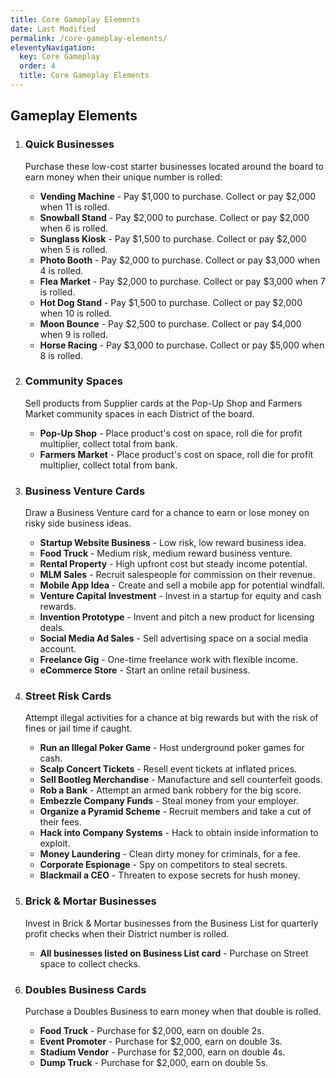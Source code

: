 ```yaml
---
title: Core Gameplay Elements
date: Last Modified  
permalink: /core-gameplay-elements/
eleventyNavigation:
  key: Core Gameplay
  order: 4
  title: Core Gameplay Elements
---
```


## Gameplay Elements

1. ### Quick Businesses
   Purchase these low-cost starter businesses located around the board to earn money when their unique number is rolled:
   
   - **Vending Machine** - Pay $1,000 to purchase. Collect or pay $2,000 when 11 is rolled.
   - **Snowball Stand** - Pay $2,000 to purchase. Collect or pay $2,000 when 6 is rolled.
   - **Sunglass Kiosk** - Pay $1,500 to purchase. Collect or pay $2,000 when 5 is rolled.
   - **Photo Booth** - Pay $2,000 to purchase. Collect or pay $3,000 when 4 is rolled.
   - **Flea Market** - Pay $2,000 to purchase. Collect or pay $3,000 when 7 is rolled.
   - **Hot Dog Stand** - Pay $1,500 to purchase. Collect or pay $2,000 when 10 is rolled.
   - **Moon Bounce** - Pay $2,500 to purchase. Collect or pay $4,000 when 9 is rolled.
   - **Horse Racing** - Pay $3,000 to purchase. Collect or pay $5,000 when 8 is rolled.

2. ### Community Spaces
   Sell products from Supplier cards at the Pop-Up Shop and Farmers Market community spaces in each District of the board.
   
   - **Pop-Up Shop** - Place product's cost on space, roll die for profit multiplier, collect total from bank.
   - **Farmers Market** - Place product's cost on space, roll die for profit multiplier, collect total from bank.

3. ### Business Venture Cards
   Draw a Business Venture card for a chance to earn or lose money on risky side business ideas.
   
   - **Startup Website Business** - Low risk, low reward business idea.
   - **Food Truck** - Medium risk, medium reward business venture.
   - **Rental Property** - High upfront cost but steady income potential.
   - **MLM Sales** - Recruit salespeople for commission on their revenue.
   - **Mobile App Idea** - Create and sell a mobile app for potential windfall.
   - **Venture Capital Investment** - Invest in a startup for equity and cash rewards.
   - **Invention Prototype** - Invent and pitch a new product for licensing deals.
   - **Social Media Ad Sales** - Sell advertising space on a social media account.
   - **Freelance Gig** - One-time freelance work with flexible income.
   - **eCommerce Store** - Start an online retail business.

4. ### Street Risk Cards
   Attempt illegal activities for a chance at big rewards but with the risk of fines or jail time if caught.
   
   - **Run an Illegal Poker Game** - Host underground poker games for cash.
   - **Scalp Concert Tickets** - Resell event tickets at inflated prices.
   - **Sell Bootleg Merchandise** - Manufacture and sell counterfeit goods.
   - **Rob a Bank** - Attempt an armed bank robbery for the big score.
   - **Embezzle Company Funds** - Steal money from your employer.
   - **Organize a Pyramid Scheme** - Recruit members and take a cut of their fees.
   - **Hack into Company Systems** - Hack to obtain inside information to exploit.
   - **Money Laundering** - Clean dirty money for criminals, for a fee.
   - **Corporate Espionage** - Spy on competitors to steal secrets.
   - **Blackmail a CEO** - Threaten to expose secrets for hush money.

5. ### Brick & Mortar Businesses
   Invest in Brick & Mortar businesses from the Business List for quarterly profit checks when their District number is rolled.
   
   - **All businesses listed on Business List card** - Purchase on Street space to collect checks.

6. ### Doubles Business Cards
   Purchase a Doubles Business to earn money when that double is rolled.
   
   - **Food Truck** - Purchase for $2,000, earn on double 2s.
   - **Event Promoter** - Purchase for $2,000, earn on double 3s.
   - **Stadium Vendor** - Purchase for $2,000, earn on double 4s.
   - **Dump Truck** - Purchase for $2,000, earn on double 5s.
